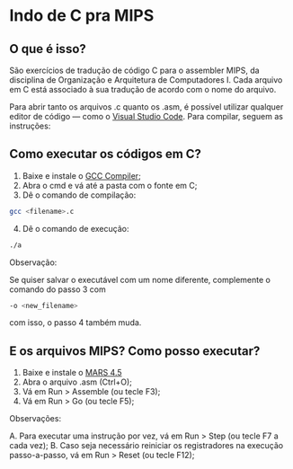 # Indo de C pra MIPS

## O que é isso?

São exercícios de tradução de código C para o assembler MIPS, da disciplina de Organização e Arquitetura de Computadores I. Cada arquivo em C está associado à sua tradução de acordo com o nome do arquivo.

Para abrir tanto os arquivos .c quanto os .asm, é possível utilizar qualquer editor de código — como o [Visual Studio Code](https://code.visualstudio.com/). Para compilar, seguem as instruções:

## Como executar os códigos em C?

1. Baixe e instale o [GCC Compiler](https://sourceforge.net/projects/tdm-gcc/);
2. Abra o cmd e vá até a pasta com o fonte em C;
3. Dê o comando de compilação:
```bash
gcc <filename>.c
```
4. Dê o comando de execução:
```bash
./a
```

Observação:

Se quiser salvar o executável com um nome diferente, complemente o comando do passo 3 com
```bash
-o <new_filename>
```
com isso, o passo 4 também muda.

## E os arquivos MIPS? Como posso executar?

1. Baixe e instale o [MARS 4.5](http://courses.missouristate.edu/kenvollmar/mars/)
2. Abra o arquivo .asm (Ctrl+O);
3. Vá em Run > Assemble (ou tecle F3);
4. Vá em Run > Go (ou tecle F5);

Observações:

A. Para executar uma instrução por vez, vá em Run > Step (ou tecle F7 a cada vez);
B. Caso seja necessário reiniciar os registradores na execução passo-a-passo, vá em Run > Reset (ou tecle F12);